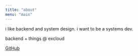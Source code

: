 ```yaml
---
title: "about"
menu: "main"
---
```


i like backend and system design.
i want to be a systems dev.

backend + things @ excloud

[GitHub](https://github.com/LOLwierd)
